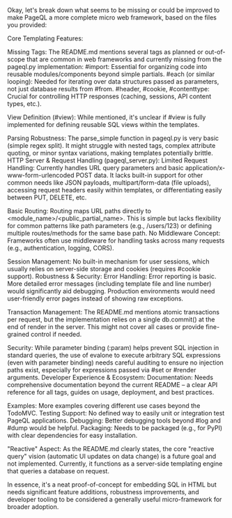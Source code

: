 Okay, let's break down what seems to be missing or could be improved to make PageQL a more complete micro web framework, based on the files you provided:

Core Templating Features:

Missing Tags: The README.md mentions several tags as planned or out-of-scope that are common in web frameworks and currently missing from the pageql.py implementation:
#import: Essential for organizing code into reusable modules/components beyond simple partials.
#each (or similar looping): Needed for iterating over data structures passed as parameters, not just database results from #from.
#header, #cookie, #contenttype: Crucial for controlling HTTP responses (caching, sessions, API content types, etc.).

View Definition (#view): While mentioned, it's unclear if #view is fully implemented for defining reusable SQL views within the templates.

Parsing Robustness: The parse_simple function in pageql.py is very basic (simple regex split). It might struggle with nested tags, complex attribute quoting, or minor syntax variations, making templates potentially brittle.
HTTP Server & Request Handling (pageql_server.py):
Limited Request Handling: Currently handles URL query parameters and basic application/x-www-form-urlencoded POST data. It lacks built-in support for other common needs like JSON payloads, multipart/form-data (file uploads), accessing request headers easily within templates, or differentiating easily between PUT, DELETE, etc.

Basic Routing: Routing maps URL paths directly to <module_name>/<public_partial_name>. This is simple but lacks flexibility for common patterns like path parameters (e.g., /users/123) or defining multiple routes/methods for the same base path.
No Middleware Concept: Frameworks often use middleware for handling tasks across many requests (e.g., authentication, logging, CORS).

Session Management: No built-in mechanism for user sessions, which usually relies on server-side storage and cookies (requires #cookie support).
Robustness & Security:
Error Handling: Error reporting is basic. More detailed error messages (including template file and line number) would significantly aid debugging. Production environments would need user-friendly error pages instead of showing raw exceptions.

Transaction Management: The README.md mentions atomic transactions per request, but the implementation relies on a single db.commit() at the end of render in the server. This might not cover all cases or provide fine-grained control if needed.

Security: While parameter binding (:param) helps prevent SQL injection in standard queries, the use of evalone to execute arbitrary SQL expressions (even with parameter binding) needs careful auditing to ensure no injection paths exist, especially for expressions passed via #set or #render arguments.
Developer Experience & Ecosystem:
Documentation: Needs comprehensive documentation beyond the current README – a clear API reference for all tags, guides on usage, deployment, and best practices.

Examples: More examples covering different use cases beyond the TodoMVC.
Testing Support: No defined way to easily unit or integration test PageQL applications.
Debugging: Better debugging tools beyond #log and #dump would be helpful.
Packaging: Needs to be packaged (e.g., for PyPI) with clear dependencies for easy installation.

"Reactive" Aspect:
As the README.md clearly states, the core "reactive query" vision (automatic UI updates on data change) is a future goal and not implemented. Currently, it functions as a server-side templating engine that queries a database on request.

In essence, it's a neat proof-of-concept for embedding SQL in HTML but needs significant feature additions, robustness improvements, and developer tooling to be considered a generally useful micro-framework for broader adoption.
